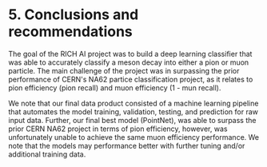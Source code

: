 # 5. Conclusions and recommendations

The goal of the RICH AI project was to build a deep learning classifier that was able to accurately classify a meson decay into either a pion or muon particle.  The main challenge of the project was in surpassing the prior performance of CERN's NA62 partice classification project, as it relates to pion efficiency (pion recall) and muon efficiency (1 - mun recall).

We note that our final data product consisted of a machine learning pipeline that automates the model training, validation, testing, and prediction for raw input data.  Further, our final best model (PointNet), was able to surpass the prior CERN NA62 project in terms of pion efficiency, however, was unfortunately unable to achieve the same muon efficiency performance.  We note that the models may performance better with further tuning and/or additional training data.
